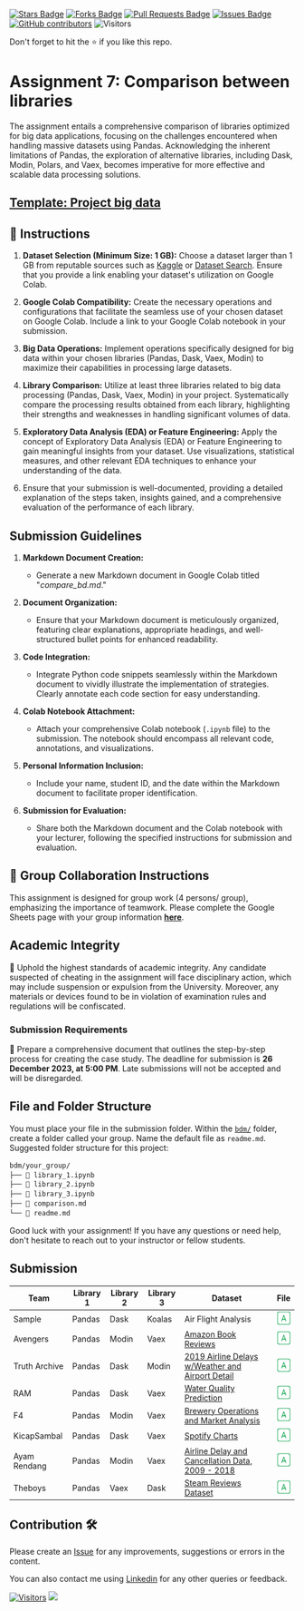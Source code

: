 <a href="https://github.com/drshahizan/Python-big-data/stargazers"><img src="https://img.shields.io/github/stars/drshahizan/Python-big-data" alt="Stars Badge"/></a>
<a href="https://github.com/drshahizan/Python-big-data/network/members"><img src="https://img.shields.io/github/forks/drshahizan/Python-big-data" alt="Forks Badge"/></a>
<a href="https://github.com/drshahizan/Python-big-data/pulls"><img src="https://img.shields.io/github/issues-pr/drshahizan/Python-big-data" alt="Pull Requests Badge"/></a>
<a href="https://github.com/drshahizan/Python-big-data/issues"><img src="https://img.shields.io/github/issues/drshahizan/Python-big-data" alt="Issues Badge"/></a>
<a href="https://github.com/drshahizan/Python-big-data/graphs/contributors"><img alt="GitHub contributors" src="https://img.shields.io/github/contributors/drshahizan/Python-big-data?color=2b9348"></a>
![Visitors](https://api.visitorbadge.io/api/visitors?path=https%3A%2F%2Fgithub.com%2Fdrshahizan%2FPython-big-data&labelColor=%23d9e3f0&countColor=%23697689&style=flat)

Don't forget to hit the :star: if you like this repo.

# Assignment 7: Comparison between libraries
The assignment entails a comprehensive comparison of libraries optimized for big data applications, focusing on the challenges encountered when handling massive datasets using Pandas. Acknowledging the inherent limitations of Pandas, the exploration of alternative libraries, including Dask, Modin, Polars, and Vaex, becomes imperative for more effective and scalable data processing solutions.

## [Template: Project big data](./sample/compare_big_data.ipynb)

## 🚀 Instructions
1. **Dataset Selection (Minimum Size: 1 GB):** Choose a dataset larger than 1 GB from reputable sources such as [Kaggle](https://www.kaggle.com/datasets) or [Dataset Search](https://datasetsearch.research.google.com/). Ensure that you provide a link enabling your dataset's utilization on Google Colab.

2. **Google Colab Compatibility:** Create the necessary operations and configurations that facilitate the seamless use of your chosen dataset on Google Colab. Include a link to your Google Colab notebook in your submission.

3. **Big Data Operations:** Implement operations specifically designed for big data within your chosen libraries (Pandas, Dask, Vaex, Modin) to maximize their capabilities in processing large datasets.

4. **Library Comparison:** Utilize at least three libraries related to big data processing (Pandas, Dask, Vaex, Modin) in your project. Systematically compare the processing results obtained from each library, highlighting their strengths and weaknesses in handling significant volumes of data.

5. **Exploratory Data Analysis (EDA) or Feature Engineering:** Apply the concept of Exploratory Data Analysis (EDA) or Feature Engineering to gain meaningful insights from your dataset. Use visualizations, statistical measures, and other relevant EDA techniques to enhance your understanding of the data.

6. Ensure that your submission is well-documented, providing a detailed explanation of the steps taken, insights gained, and a comprehensive evaluation of the performance of each library.

## Submission Guidelines

1. **Markdown Document Creation:**
   - Generate a new Markdown document in Google Colab titled "*compare_bd.md*."

2. **Document Organization:**
   - Ensure that your Markdown document is meticulously organized, featuring clear explanations, appropriate headings, and well-structured bullet points for enhanced readability.

3. **Code Integration:**
   - Integrate Python code snippets seamlessly within the Markdown document to vividly illustrate the implementation of strategies. Clearly annotate each code section for easy understanding.

4. **Colab Notebook Attachment:**
   - Attach your comprehensive Colab notebook (`.ipynb` file) to the submission. The notebook should encompass all relevant code, annotations, and visualizations.

5. **Personal Information Inclusion:**
   - Include your name, student ID, and the date within the Markdown document to facilitate proper identification.

6. **Submission for Evaluation:**
   - Share both the Markdown document and the Colab notebook with your lecturer, following the specified instructions for submission and evaluation.

## 🚀 Group Collaboration Instructions
This assignment is designed for group work (4 persons/ group), emphasizing the importance of teamwork. Please complete the Google Sheets page with your group information [**here**](https://docs.google.com/spreadsheets/d/1WJWrzrGmfC0z5CmTYCGmlkKa7_byYOoxlU0MTg7pRrk/edit#gid=1360008561). 

## Academic Integrity
🚫 Uphold the highest standards of academic integrity. Any candidate suspected of cheating in the assignment will face disciplinary action, which may include suspension or expulsion from the University. Moreover, any materials or devices found to be in violation of examination rules and regulations will be confiscated.

### Submission Requirements
📝 Prepare a comprehensive document that outlines the step-by-step process for creating the case study. 
The deadline for submission is **26 December 2023, at 5:00 PM**. Late submissions will not be accepted and will be disregarded.

## File and Folder Structure 

You must place your file in the submission folder. Within the [`bdm/`](https://github.com/drshahizan/Python-big-data/edit/main/assignment/ass7/bdm) folder, create a folder called your group. Name the default file as `readme.md`. Suggested folder structure for this project:

```html
bdm/your_group/
├── 📄 library_1.ipynb
├── 📄 library_2.ipynb
├── 📄 library_3.ipynb
├── 📄 comparison.md
└── 📄 readme.md

```

Good luck with your assignment! If you have any questions or need help, don't hesitate to reach out to your instructor or fellow students.

## Submission

| Team | Library 1 | Library 2 | Library 3 | Dataset |  File |
| ----- | ----- | ------ | ------ |  ------ | :------: | 
| Sample | Pandas | Dask | Koalas | Air Flight Analysis | <a href="./sample/readme.md" ><img src="../../../images/answer.png" width="24px" height="24px" > |
| Avengers | Pandas | Modin | Vaex | [Amazon Book Reviews](https://www.kaggle.com/datasets/mohamedbakhet/amazon-books-reviews) | <a href="./Avengers/readme.md" ><img src="../../../images/answer.png" width="24px" height="24px" > |
| Truth Archive | Pandas | Dask |Modin  | [2019 Airline Delays w/Weather and Airport Detail](https://www.kaggle.com/datasets/threnjen/2019-airline-delays-and-cancellations) | <a href="./Thruth%20Archive/readme.md" ><img src="../../../images/answer.png" width="24px" height="24px" > |
| RAM | Pandas | Dask |Vaex  | [Water Quality Prediction](https://www.kaggle.com/datasets/mitanshuchakrawarty/water-quality-prediction) | <a href="./RAM/readme.md" ><img src="../../../images/answer.png" width="24px" height="24px" > |
| F4 | Pandas | Modin |Vaex  | [Brewery Operations and Market Analysis](https://www.kaggle.com/datasets/ankurnapa/brewery-operations-and-market-analysis-dataset) | <a href="./F4/readme.md" ><img src="../../../images/answer.png" width="24px" height="24px" > |
| KicapSambal | Pandas | Dask | Vaex  | [Spotify Charts](https://www.kaggle.com/datasets/dhruvildave/spotify-charts) | <a href="./KicapSambal/readme.md" ><img src="../../../images/answer.png" width="24px" height="24px" > |
| Ayam Rendang | Pandas | Modin | Vaex | [Airline Delay and Cancellation Data, 2009 - 2018](https://www.kaggle.com/datasets/yuanyuwendymu/airline-delay-and-cancellation-data-2009-2018/code) | <a href="" ><img src="../../../images/answer.png" width="24px" height="24px" > |
| Theboys | Pandas | Vaex | Dask | [Steam Reviews Dataset](https://www.kaggle.com/datasets/forgemaster/steam-reviews-dataset?select=reviews-1230-2345.csv) | <a href="https://github.com/drshahizan/Python-big-data/tree/main/assignment/ass7/bdm/Theboys" ><img src="../../../images/answer.png" width="24px" height="24px" > |



## Contribution 🛠️
Please create an [Issue](https://github.com/drshahizan/Python_EDA/issues) for any improvements, suggestions or errors in the content.

You can also contact me using [Linkedin](https://www.linkedin.com/in/drshahizan/) for any other queries or feedback.

[![Visitors](https://api.visitorbadge.io/api/visitors?path=https%3A%2F%2Fgithub.com%2Fdrshahizan&labelColor=%23697689&countColor=%23555555&style=plastic)](https://visitorbadge.io/status?path=https%3A%2F%2Fgithub.com%2Fdrshahizan)
![](https://hit.yhype.me/github/profile?user_id=81284918)
